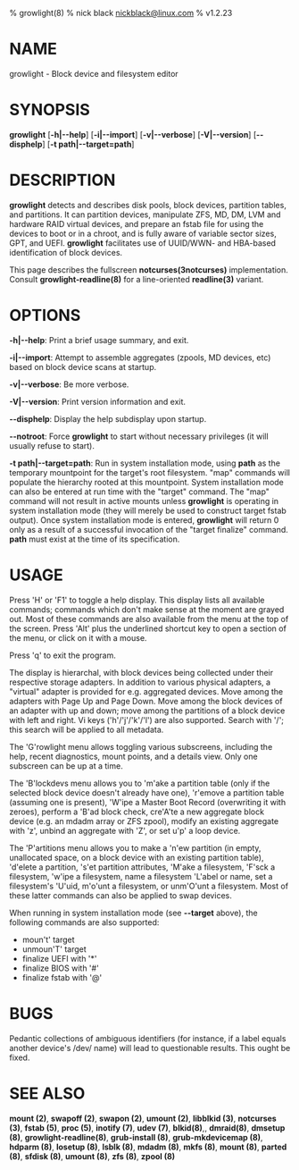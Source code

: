 % growlight(8)
% nick black <nickblack@linux.com>
% v1.2.23

# NAME

growlight - Block device and filesystem editor

# SYNOPSIS

**growlight** [**-h|--help**] [**-i|--import**] [**-v|--verbose**]
 [**-V|--version**] [**--disphelp**] [**-t path|--target=path**]

# DESCRIPTION

**growlight** detects and describes disk pools, block devices, partition
tables, and partitions. It can partition devices, manipulate ZFS, MD, DM, LVM
and hardware RAID virtual devices, and prepare an fstab file for using the
devices to boot or in a chroot, and is fully aware of variable sector sizes,
GPT, and UEFI. **growlight** facilitates use of UUID/WWN- and HBA-based
identification of block devices.

This page describes the fullscreen **notcurses(3notcurses)** implementation.
Consult **growlight-readline(8)** for a line-oriented **readline(3)**
variant.

# OPTIONS

**-h|--help**: Print a brief usage summary, and exit.

**-i|--import**: Attempt to assemble aggregates (zpools, MD devices, etc)
based on block device scans at startup.

**-v|--verbose**: Be more verbose.

**-V|--version**: Print version information and exit.

**--disphelp**: Display the help subdisplay upon startup.

**--notroot**: Force **growlight** to start without necessary privileges (it
will usually refuse to start).

**-t path|--target=path**: Run in system installation mode, using **path**
as the temporary mountpoint for the target's root filesystem. "map" commands
will populate the hierarchy rooted at this mountpoint. System installation mode
can also be entered at run time with the "target" command. The "map" command
will not result in active mounts unless **growlight** is operating in system
installation mode (they will merely be used to construct target fstab output).
Once system installation mode is entered, **growlight** will return 0 only as a
result of a successful invocation of the "target finalize" command. **path**
must exist at the time of its specification.

# USAGE

Press 'H' or 'F1' to toggle a help display. This display lists all available
commands; commands which don't make sense at the moment are grayed out. Most
of these commands are also available from the menu at the top of the screen.
Press 'Alt' plus the underlined shortcut key to open a section of the menu,
or click on it with a mouse.

Press 'q' to exit the program.

The display is hierarchal, with block devices being collected under their
respective storage adapters. In addition to various physical adapters, a
"virtual" adapter is provided for e.g. aggregated devices. Move among the
adapters with Page Up and Page Down. Move among the block devices of an adapter
with up and down; move among the partitions of a block device with left and
right. Vi keys ('h'/'j'/'k'/'l') are also supported. Search with '/'; this
search will be applied to all metadata.

The 'G'rowlight menu allows toggling various subscreens, including the help,
recent diagnostics, mount points, and a details view. Only one subscreen can
be up at a time.

The 'B'lockdevs menu allows you to 'm'ake a partition table (only if the
selected block device doesn't already have one), 'r'emove a partition table
(assuming one is present), 'W'ipe a Master Boot Record (overwriting it with
zeroes), perform a 'B'ad block check, cre'A'te a new aggregate block device
(e.g. an mdadm array or ZFS zpool), modify an existing aggregate with 'z',
unbind an aggregate with 'Z', or set u'p' a loop device.

The 'P'artitions menu allows you to make a 'n'ew partition (in empty,
unallocated space, on a block device with an existing partition table),
'd'elete a partition, 's'et partition attributes, 'M'ake a filesystem, 'F'sck a
filesystem, 'w'ipe a filesystem, name a filesystem 'L'abel or name, set a
filesystem's 'U'uid, m'o'unt a filesystem, or unm'O'unt a filesystem. Most of
these latter commands can also be applied to swap devices.

When running in system installation mode (see **--target** above), the
following commands are also supported:

* moun't' target
* unmoun'T' target
* finalize UEFI with '*'
* finalize BIOS with '#'
* finalize fstab with '@'

# BUGS

Pedantic collections of ambiguous identifiers (for instance, if a label
equals another device's /dev/ name) will lead to questionable results. This
ought be fixed.

# SEE ALSO

**mount (2)**,
**swapoff (2)**,
**swapon (2)**,
**umount (2)**,
**libblkid (3)**,
**notcurses (3)**,
**fstab (5)**,
**proc (5)**,
**inotify (7)**,
**udev (7)**,
**blkid(8)**,,
**dmraid(8)**,
**dmsetup (8)**,
**growlight-readline(8)**,
**grub-install (8)**,
**grub-mkdevicemap (8)**,
**hdparm (8)**,
**losetup (8)**,
**lsblk (8)**,
**mdadm (8)**,
**mkfs (8)**,
**mount (8)**,
**parted (8)**,
**sfdisk (8)**,
**umount (8)**,
**zfs (8)**,
**zpool (8)**
